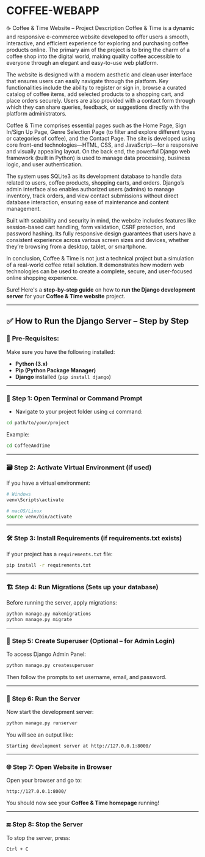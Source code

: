 # COFFEE-WEBAPP
☕ Coffee & Time Website – Project Description
Coffee & Time is a dynamic and responsive e-commerce website developed to offer users a smooth, interactive, and efficient experience for exploring and purchasing coffee products online. The primary aim of the project is to bring the charm of a coffee shop into the digital world, making quality coffee accessible to everyone through an elegant and easy-to-use web platform.

The website is designed with a modern aesthetic and clean user interface that ensures users can easily navigate through the platform. Key functionalities include the ability to register or sign in, browse a curated catalog of coffee items, add selected products to a shopping cart, and place orders securely. Users are also provided with a contact form through which they can share queries, feedback, or suggestions directly with the platform administrators.

Coffee & Time comprises essential pages such as the Home Page, Sign In/Sign Up Page, Genre Selection Page (to filter and explore different types or categories of coffee), and the Contact Page. The site is developed using core front-end technologies—HTML, CSS, and JavaScript—for a responsive and visually appealing layout. On the back end, the powerful Django web framework (built in Python) is used to manage data processing, business logic, and user authentication.

The system uses SQLite3 as its development database to handle data related to users, coffee products, shopping carts, and orders. Django’s admin interface also enables authorized users (admins) to manage inventory, track orders, and view contact submissions without direct database interaction, ensuring ease of maintenance and content management.

Built with scalability and security in mind, the website includes features like session-based cart handling, form validation, CSRF protection, and password hashing. Its fully responsive design guarantees that users have a consistent experience across various screen sizes and devices, whether they’re browsing from a desktop, tablet, or smartphone.

In conclusion, Coffee & Time is not just a technical project but a simulation of a real-world coffee retail solution. It demonstrates how modern web technologies can be used to create a complete, secure, and user-focused online shopping experience.

Sure! Here's a **step-by-step guide** on how to **run the Django development server** for your **Coffee & Time website** project.

---

## ✅ **How to Run the Django Server – Step by Step**

### 📌 **Pre-Requisites:**

Make sure you have the following installed:

* **Python (3.x)**
* **Pip (Python Package Manager)**
* **Django** installed (`pip install django`)

---

### 🔧 **Step 1: Open Terminal or Command Prompt**

* Navigate to your project folder using `cd` command:

```bash
cd path/to/your/project
```

Example:

```bash
cd CoffeeAndTime
```

---

### 🗃️ **Step 2: Activate Virtual Environment (if used)**

If you have a virtual environment:

```bash
# Windows
venv\Scripts\activate

# macOS/Linux
source venv/bin/activate
```

---

### 🛠️ **Step 3: Install Requirements (if requirements.txt exists)**

If your project has a `requirements.txt` file:

```bash
pip install -r requirements.txt
```

---

### 🏗️ **Step 4: Run Migrations (Sets up your database)**

Before running the server, apply migrations:

```bash
python manage.py makemigrations
python manage.py migrate
```

---

### 🔑 **Step 5: Create Superuser (Optional – for Admin Login)**

To access Django Admin Panel:

```bash
python manage.py createsuperuser
```

Then follow the prompts to set username, email, and password.

---

### 🚀 **Step 6: Run the Server**

Now start the development server:

```bash
python manage.py runserver
```

You will see an output like:

```
Starting development server at http://127.0.0.1:8000/
```

---

### 🌐 **Step 7: Open Website in Browser**

Open your browser and go to:

```
http://127.0.0.1:8000/
```

You should now see your **Coffee & Time homepage** running!

---

### 🔚 **Step 8: Stop the Server**

To stop the server, press:

```
Ctrl + C


